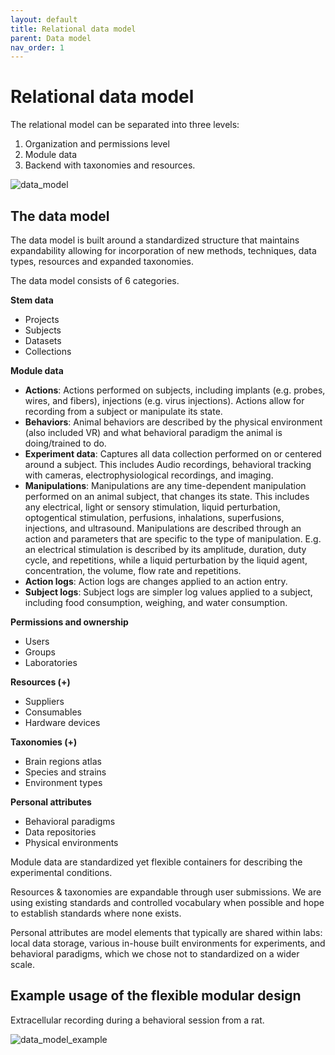 ```yaml
---
layout: default
title: Relational data model
parent: Data model
nav_order: 1
---
```

# Relational data model
The relational model can be separated into three levels:
1. Organization and permissions level
2. Module data
3. Backend with taxonomies and resources.

![data_model](https://petersenpeter.github.io/brainstem_support/assets/images/data_model.png)

## The data model
The data model is built around a standardized structure that maintains expandability allowing for incorporation of new methods, techniques, data types, resources and expanded taxonomies. 


The data model consists of 6 categories.

__Stem data__

- Projects
- Subjects
- Datasets 
- Collections

__Module data__

- __Actions__: Actions performed on subjects, including implants (e.g. probes, wires, and fibers), injections (e.g. virus injections). Actions allow for recording from a subject or manipulate its state.  
- __Behaviors__: Animal behaviors are described by the physical environment (also included VR) and what behavioral paradigm the animal is doing/trained to do. 
- __Experiment data__: Captures all data collection performed on or centered around a subject. This includes Audio recordings, behavioral tracking with cameras, electrophysiological recordings, and imaging. 
- __Manipulations__: Manipulations are any time-dependent manipulation performed on an animal subject, that changes its state. This includes any electrical, light or sensory stimulation, liquid perturbation, optogentical stimulation, perfusions,  inhalations, superfusions, injections, and ultrasound. Manipulations are described through an action and parameters that are specific to the type of manipulation. E.g. an electrical stimulation is described by its amplitude, duration, duty cycle, and repetitions, while a liquid perturbation by the liquid agent, concentration, the volume, flow rate and repetitions.
- __Action logs__: Action logs are changes applied to an action entry. 
- __Subject logs__: Subject logs are simpler log values applied to a subject, including food consumption, weighing, and water consumption. 

__Permissions and ownership__

- Users
- Groups
- Laboratories

__Resources (+)__

- Suppliers
- Consumables
- Hardware devices

__Taxonomies (+)__

- Brain regions atlas
- Species and strains
- Environment types

__Personal attributes__

- Behavioral paradigms
- Data repositories
- Physical environments

Module data are standardized yet flexible containers for describing the experimental conditions. 

Resources & taxonomies are expandable through user submissions. We are using existing standards and controlled vocabulary when possible and hope to establish standards where none exists.

Personal attributes are model elements that typically are shared within labs: local data storage, various in-house built environments for experiments, and behavioral paradigms, which we chose not to standardized on a wider scale.


## Example usage of the flexible modular design
Extracellular recording during a behavioral session from a rat. 

![data_model_example](https://petersenpeter.github.io/brainstem_support/assets/images/data_model_example.png)
